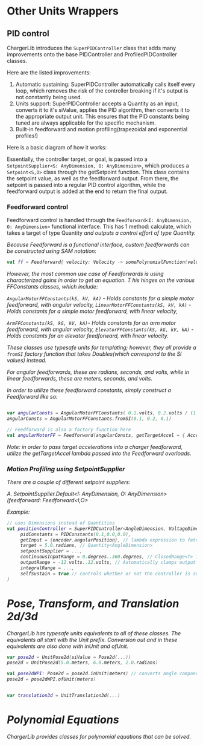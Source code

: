 # Other Units Wrappers

## PID control

ChargerLib introduces the ```SuperPIDController``` class that adds many improvements onto the base PIDController and ProfiledPIDController classes.

Here are the listed improvements:
1. Automatic sustaining: SuperPIDController automatically calls itself every loop, which removes the risk of the controller breaking if it's output is not constantly being used.
2. Units support: SuperPIDController accepts a Quantity as an input, converts it to it's siValue, applies the PID algorithm, then converts it to the appropriate output unit. This ensures that the PID constants being tuned are always applicable for the specific mechanism.
3. Built-in feedforward and motion profiling(trapezoidal and exponential profiles!)

Here is a basic diagram of how it works:




Essentially, the controller target, or goal, is passed into a ```SetpointSupplier<S: AnyDimension, O: AnyDimension>```, which produces a ```Setpoint<S,O>``` class through the getSetpoint function. This class contains the setpoint value, as well as the feedforward output. From there, the setpoint is passed into a regular PID control algorithm, while the feedforward output is added at the end to return the final output.

### Feedforward control

Feedforward control is handled through the ```Feedforward<I: AnyDimension, O: AnyDimension>``` functional interface.
This has 1 method: calculate, which takes a target of type Quantity<I> and outputs a control effort of type Quantity<O>.

Because Feedforward is a functional interface, custom feedforwards can be constructed using SAM notation:

```kotlin
val ff = Feedforward{ velocity: Velocity -> somePolynomialFunction(velocity) }
```

However, the most common use case of Feedforwards is using characterized gains in order to get an equation. T
his hinges on the various FFConstants classes, which include:

```AngularMotorFFConstants(kS, kV, kA)``` - Holds constants for a simple motor feedforward, with angular velocity,
```LinearMotorFFConstants(kS, kV, kA)``` - Holds constants for a simple motor feedforward, with linear velocity,

```ArmFFConstants(kS, kG, kV, kA)```- Holds constants for an arm motor feedforward, with angular velocity,
```ElevatorFFConstants(kS, kG, kV, kA)``` - Holds constants for an elevator feedforward, with linear velocity.

These classes use typesafe units for templating; however, they all provide a ```fromSI``` factory function
that takes Doubles(which correspond to the SI values) instead. 

For angular feedforwards, these are radians, seconds, and volts, 
while in linear feedforwards, these are meters, seconds, and volts.

In order to utilize these feedforward constants, simply construct a Feedforward like so:

```kotlin

var angularConsts = AngularMotorFFConstants( 0.1.volts, 0.2.volts / (1.meters / 1.seconds), 0.1.volts / (1.meters / 1.seconds / 1.seconds) )
angularConsts = AngularMotorFFConstants.fromSI(0.1, 0.2, 0.1)

// Feedforward is also a factory function here
val angularMotorFF = Feedforward(angularConsts, getTargetAccel = { Acceleration(0.0 })

```

Note: in order to pass target accelerations into a charger feedforward, utilize the getTargetAccel lambda
passed into the Feedforward overloads. 





### Motion Profiling using SetpointSupplier

There are a couple of different setpoint suppliers:

A. SetpointSupplier.Default<I: AnyDimension, O: AnyDimension>(feedforward: Feedforward<I,O>


Example:

```kotlin
// uses Dimensions instead of Quantities
val positionController = SuperPIDController<AngleDimension, VoltageDimension>(
     pidConstants = PIDConstants(0.1,0.0,0.0),
     getInput = {encoder.angularPosition}, // lambda expression to fetch input; Quantity<AngleDimension> supplying function
     target = 5.0.radians, // Quantity<AngleDimension>
     setpointSupplier = ...,
     continuousInputRange = 0.degrees..360.degrees, // ClosedRange<T> is part of kotlin native; by default null
     outputRange = -12.volts..12.volts, // Automatically clamps output based off another ClosedRange; -infinity to infinity by default
     integralRange = ...,
     selfSustain = true // controls whether or not the controller is sustained every loop; defaults to false!
)

```

# Pose, Transform, and Translation 2d/3d

ChargerLib has typesafe units equivalents to all of these classes. The equivalents all start with the Unit prefix.
Conversion out and in these equivalents are also done with inUnit and ofUnit.

```kotlin
var pose2d = UnitPose2d(siValue = Pose2d(...))
pose2d = UnitPose2d(5.0.meters, 6.0.meters, 2.0.radians)

val pose2dWPI: Pose2d = pose2d.inUnit(meters) // converts angle component to Rotation2d, which itself is a typesafe system of measure
pose2d = pose2dWPI.ofUnit(meters)


var translation3d = UnitTranslation3d(...)
```

# Polynomial Equations

ChargerLib provides classes for polynomial equations that can be solved.
